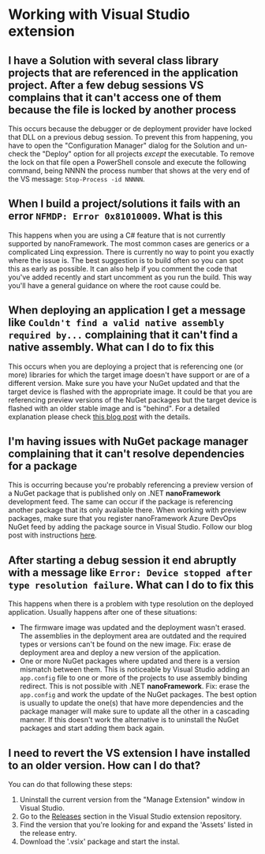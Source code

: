 # Working with Visual Studio extension

## I have a Solution with several class library projects that are referenced in the application project. After a few debug sessions VS complains that it can't access one of them because the file is locked by another process

This occurs because the debugger or de deployment provider have locked that DLL on a previous debug session.
To prevent this from happening, you have to open the "Configuration Manager" dialog for the Solution and un-check the "Deploy" option for all projects _except_ the executable.
To remove the lock on that file open a PowerShell console and execute the following command, being NNNN the process number that shows at the very end of the VS message:
`Stop-Process -id NNNNN`.

## When I build a project/solutions it fails with an error `NFMDP: Error 0x81010009`. What is this

This happens when you are using a C# feature that is not currently supported by nanoFramework. The most common cases are generics or a complicated Linq expression.
There is currently no way to point you exactly where the issue is. The best suggestion is to build often so you can spot this as early as possible. It can also help if you comment the code that you've added recently and start uncomment as you run the build. This way you'll have a general guidance on where the root cause could be.

## When deploying an application I get a message like `Couldn't find a valid native assembly required by...` complaining that it can't find a native assembly. What can I do to fix this

This occurs when you are deploying a project that is referencing one (or more) libraries for which the target image doesn't have support or are of a different version.
Make sure you have your NuGet updated and that the target device is flashed with the appropriate image.
It could be that you are referencing preview versions of the NuGet packages but the target device is flashed with an older stable image and is "behind".
For a detailed explanation please check [this blog post](https://www.nanoframework.net/nuget-assembly-and-native-versions/) with the details.

## I'm having issues with NuGet package manager complaining that it can't resolve dependencies for a package

This is occurring because you're probably referencing a preview version of a NuGet package that is published only on .NET **nanoFramework** development feed. The same can occur if the package is referencing another package that its only available there.
When working with preview packages, make sure that you register nanoFramework Azure DevOps NuGet feed by adding the package source in Visual Studio. Follow our blog post with instructions [here](https://nanoframework.net/setup-visual-studio-to-access-preview-versions-feed/).

## After starting a debug session it end abruptly with a message like `Error: Device stopped after type resolution failure`. What can I do to fix this

This happens when there is a problem with type resolution on the deployed application. Usually happens after one of these situations:

- The firmware image was updated and the deployment wasn't erased. The assemblies in the deployment area are outdated and the required types or versions can't be found on the new image. Fix: erase de deployment area and deploy a new version of the application.
- One or more NuGet packages where updated and there is a version mismatch between them. This is noticeable by Visual Studio adding an `app.config` file to one or more of the projects to use assembly binding redirect. This is not possible with .NET **nanoFramework**. Fix: erase the `app.config` and work the update of the NuGet packages. The best option is usually to update the one(s) that have more dependencies and the package manager will make sure to update all the other in a cascading manner. If this doesn't work the alternative is to uninstall the NuGet packages and start adding them back again.

## I need to revert the VS extension I have installed to an older version. How can I do that?

You can do that following these steps:
1. Uninstall the current version from the "Manage Extension" window in Visual Studio.
1. Go to the [Releases](https://github.com/nanoframework/nf-Visual-Studio-extension/releases) section in the Visual Studio extension repository.
1. Find the version that you're looking for and expand the 'Assets' listed in the release entry.
1. Download the '.vsix' package and start the instal.
